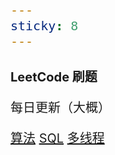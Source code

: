 ```yaml
---
sticky: 8
---
```


# LeetCode 刷题

每日更新（大概）

[算法](/code/leetcode/算法/)
[SQL](/code/leetcode/SQL/)
[多线程](/code/leetcode/多线程/)



<style scoped>
  * { font-size: 20px;}
</style>
